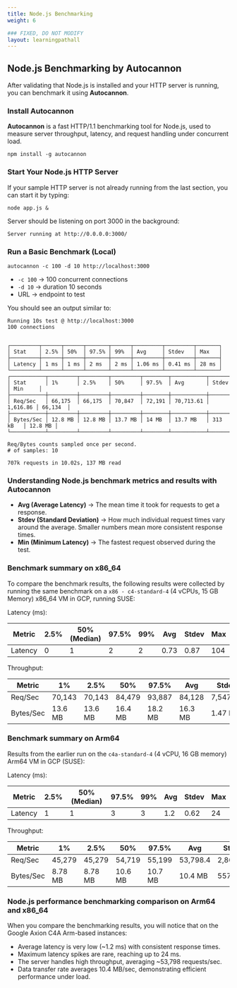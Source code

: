 ```yaml
---
title: Node.js Benchmarking
weight: 6

### FIXED, DO NOT MODIFY
layout: learningpathall
---
```


## Node.js Benchmarking by Autocannon

After validating that Node.js is installed and your HTTP server is running, you can benchmark it using **Autocannon**.

### Install Autocannon
**Autocannon** is a fast HTTP/1.1 benchmarking tool for Node.js, used to measure server throughput, latency, and request handling under concurrent load.

```console
npm install -g autocannon
```

### Start Your Node.js HTTP Server

If your sample HTTP server is not already running from the last section, you can start it by typing:
```console
node app.js &
```

Server should be listening on port 3000 in the background:

```output
Server running at http://0.0.0.0:3000/
```

### Run a Basic Benchmark (Local)

```console
autocannon -c 100 -d 10 http://localhost:3000
```
- `-c 100` → 100 concurrent connections
- `-d 10` → duration 10 seconds
- URL → endpoint to test

You should see an output similar to:
```output
Running 10s test @ http://localhost:3000
100 connections


┌─────────┬──────┬──────┬───────┬──────┬─────────┬─────────┬───────┐
│ Stat    │ 2.5% │ 50%  │ 97.5% │ 99%  │ Avg     │ Stdev   │ Max   │
├─────────┼──────┼──────┼───────┼──────┼─────────┼─────────┼───────┤
│ Latency │ 1 ms │ 1 ms │ 2 ms  │ 2 ms │ 1.06 ms │ 0.41 ms │ 28 ms │
└─────────┴──────┴──────┴───────┴──────┴─────────┴─────────┴───────┘
┌───────────┬─────────┬─────────┬─────────┬────────┬───────────┬──────────┬─────────┐
│ Stat      │ 1%      │ 2.5%    │ 50%     │ 97.5%  │ Avg       │ Stdev    │ Min     │
├───────────┼─────────┼─────────┼─────────┼────────┼───────────┼──────────┼─────────┤
│ Req/Sec   │ 66,175  │ 66,175  │ 70,847  │ 72,191 │ 70,713.61 │ 1,616.86 │ 66,134  │
├───────────┼─────────┼─────────┼─────────┼────────┼───────────┼──────────┼─────────┤
│ Bytes/Sec │ 12.8 MB │ 12.8 MB │ 13.7 MB │ 14 MB  │ 13.7 MB   │ 313 kB   │ 12.8 MB │
└───────────┴─────────┴─────────┴─────────┴────────┴───────────┴──────────┴─────────┘

Req/Bytes counts sampled once per second.
# of samples: 10

707k requests in 10.02s, 137 MB read
```

### Understanding Node.js benchmark metrics and results with Autocannon

- **Avg (Average Latency)** → The mean time it took for requests to get a response.
- **Stdev (Standard Deviation)** → How much individual request times vary around the average. Smaller numbers mean more consistent response times.
- **Min (Minimum Latency)** → The fastest request observed during the test.

### Benchmark summary on x86_64
To compare the benchmark results, the following results were collected by running the same benchmark on a `x86 - c4-standard-4` (4 vCPUs, 15 GB Memory) x86_64 VM in GCP, running SUSE:

Latency (ms):

| Metric   | 2.5% | 50% (Median) | 97.5% | 99% | Avg    | Stdev  | Max   |
|----------|------|--------------|-------|-----|--------|--------|-------|
| Latency  | 0    | 1            | 2     | 2   | 0.73   | 0.87   | 104   |

Throughput:

| Metric     | 1%     | 2.5%   | 50%     | 97.5%   | Avg      | Stdev     | Min     |
|------------|--------|--------|---------|---------|----------|-----------|---------|
| Req/Sec    | 70,143 | 70,143 | 84,479  | 93,887  | 84,128   | 7,547.18  | 70,095 |
| Bytes/Sec  | 13.6 MB| 13.6 MB| 16.4 MB | 18.2 MB | 16.3 MB  | 1.47 MB   | 13.6 MB|

### Benchmark summary on Arm64
Results from the earlier run on the `c4a-standard-4` (4 vCPU, 16 GB memory) Arm64 VM in GCP (SUSE):

Latency (ms):

| Metric   | 2.5% | 50% (Median) | 97.5% | 99% | Avg  | Stdev | Max  |
|----------|------|--------------|-------|-----|------|-------|------|
| Latency  | 1    | 1            | 3     | 3   | 1.2  | 0.62  | 24   |

Throughput:

| Metric     | 1%     | 2.5%   | 50%     | 97.5%   | Avg      | Stdev    | Min     |
|------------|--------|--------|---------|---------|----------|----------|---------|
| Req/Sec    | 45,279 | 45,279 | 54,719  | 55,199  | 53,798.4 | 2,863.96 | 45,257 |
| Bytes/Sec  | 8.78 MB| 8.78 MB| 10.6 MB | 10.7 MB | 10.4 MB  | 557 kB   | 8.78 MB |

### Node.js performance benchmarking comparison on Arm64 and x86_64
When you compare the benchmarking results, you will notice that on the Google Axion C4A Arm-based instances:

- Average latency is very low (~1.2 ms) with consistent response times.  
- Maximum latency spikes are rare, reaching up to 24 ms.  
- The server handles high throughput, averaging ~53,798 requests/sec.  
- Data transfer rate averages 10.4 MB/sec, demonstrating efficient performance under load.
